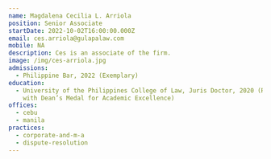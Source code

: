 ```yaml
---
name: Magdalena Cecilia L. Arriola
position: Senior Associate
startDate: 2022-10-02T16:00:00.000Z
email: ces.arriola@gulapalaw.com
mobile: NA
description: Ces is an associate of the firm.
image: /img/ces-arriola.jpg
admissions:
  - Philippine Bar, 2022 (Exemplary)
education:
  - University of the Philippines College of Law, Juris Doctor, 2020 (Ranked 5th
    with Dean’s Medal for Academic Excellence)
offices:
  - cebu
  - manila
practices:
  - corporate-and-m-a
  - dispute-resolution
---
```

